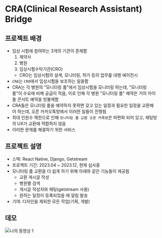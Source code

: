 # CRA(Clinical Research Assistant) Bridge

## 프로젝트 배경

- 임상 시험에 참여하는 3개의 기관이 존재함
  1. 제약사
  2. 병원
  3. 임상시험수탁기관(CRO)
    * CRO는 임상시험의 설계, 모니터링, 허가 등의 업무를 대행 에이전시
- `CRA`는 `CRO`에서 임상시험을 보조하는 일을함
- CRA는 각 병원의 "모니터링 룸"에서 임상시험을 모니터링 하는데, "모니터링 룸"이 수요에 비해 공급이 적음, 이로 인해 각 병원 "모니터링 룸" 예약은 거의 아이돌 콘서트 예약을 방불케함
- CRA들은 모니터링 룸을 예약하지 못하면 갖고 있는 일정과 필요한 일정을 교환해야 하는데, 오픈 카카오톡방에서 이러한 일들이 진행됨
- 최대 인원수 제한으로 인해 `모니터링 룸 교환 오픈 카톡방`은 파편화 되어 있고, 채팅방의 UX가 교환에 적합하지 않음
- 이러한 문제를 해결하기 위한 서비스
  

## 프로젝트 설명

- 스택: React Native, Django, Getstream
- 프로젝트 기간: 2023.04 ~ 2023.12, 현재 심사중
- 모니터링 룸 교환을 더 쉽게 하기 위해 아래와 같은 기능들이 제공됨
  - 교환 게시글 작성
  - 병원별 검색
  - 게시글 작성자와 채팅(getstream 사용)
  - 원하는 일정이 등록되었을 때 알림 발송
- 기여: 디자인을 제외한 모든 작업(기획, 개발)
## 데모

![나의 동영상 1](https://github.com/junha6316/sideproject/assets/63660112/02b81e9b-0a5b-44d9-90f6-0a3b5012a547)
